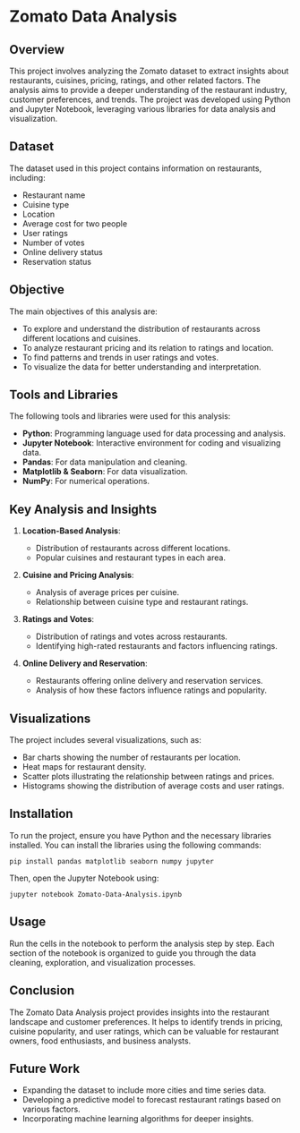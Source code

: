 # Zomato Data Analysis

## Overview

This project involves analyzing the Zomato dataset to extract insights about restaurants, cuisines, pricing, ratings, and other related factors. The analysis aims to provide a deeper understanding of the restaurant industry, customer preferences, and trends. The project was developed using Python and Jupyter Notebook, leveraging various libraries for data analysis and visualization.

## Dataset

The dataset used in this project contains information on restaurants, including:

- Restaurant name
- Cuisine type
- Location
- Average cost for two people
- User ratings
- Number of votes
- Online delivery status
- Reservation status

## Objective

The main objectives of this analysis are:

- To explore and understand the distribution of restaurants across different locations and cuisines.
- To analyze restaurant pricing and its relation to ratings and location.
- To find patterns and trends in user ratings and votes.
- To visualize the data for better understanding and interpretation.

## Tools and Libraries

The following tools and libraries were used for this analysis:

- **Python**: Programming language used for data processing and analysis.
- **Jupyter Notebook**: Interactive environment for coding and visualizing data.
- **Pandas**: For data manipulation and cleaning.
- **Matplotlib & Seaborn**: For data visualization.
- **NumPy**: For numerical operations.

## Key Analysis and Insights

1. **Location-Based Analysis**:
   - Distribution of restaurants across different locations.
   - Popular cuisines and restaurant types in each area.

2. **Cuisine and Pricing Analysis**:
   - Analysis of average prices per cuisine.
   - Relationship between cuisine type and restaurant ratings.

3. **Ratings and Votes**:
   - Distribution of ratings and votes across restaurants.
   - Identifying high-rated restaurants and factors influencing ratings.

4. **Online Delivery and Reservation**:
   - Restaurants offering online delivery and reservation services.
   - Analysis of how these factors influence ratings and popularity.

## Visualizations

The project includes several visualizations, such as:

- Bar charts showing the number of restaurants per location.
- Heat maps for restaurant density.
- Scatter plots illustrating the relationship between ratings and prices.
- Histograms showing the distribution of average costs and user ratings.

## Installation

To run the project, ensure you have Python and the necessary libraries installed. You can install the libraries using the following commands:

`pip install pandas matplotlib seaborn numpy jupyter`

Then, open the Jupyter Notebook using:

`jupyter notebook Zomato-Data-Analysis.ipynb`

## Usage

Run the cells in the notebook to perform the analysis step by step. Each section of the notebook is organized to guide you through the data cleaning, exploration, and visualization processes.

## Conclusion

The Zomato Data Analysis project provides insights into the restaurant landscape and customer preferences. It helps to identify trends in pricing, cuisine popularity, and user ratings, which can be valuable for restaurant owners, food enthusiasts, and business analysts.

## Future Work

- Expanding the dataset to include more cities and time series data.
- Developing a predictive model to forecast restaurant ratings based on various factors.
- Incorporating machine learning algorithms for deeper insights.

